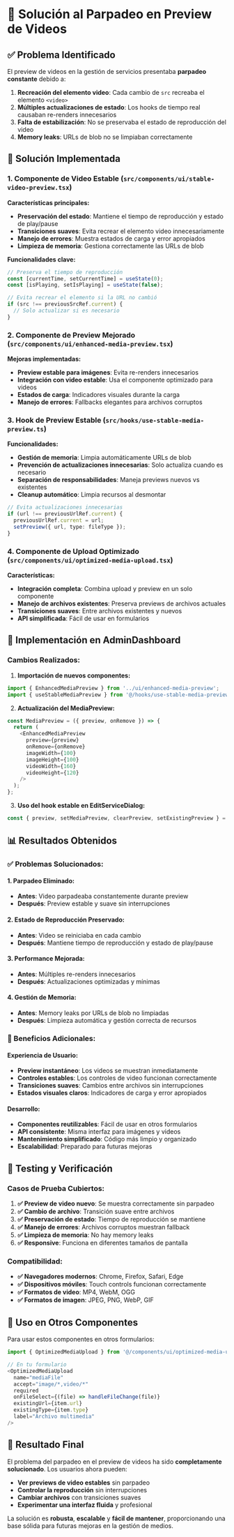 # 🎥 Solución al Parpadeo en Preview de Videos

## ✅ **Problema Identificado**

El preview de videos en la gestión de servicios presentaba **parpadeo constante** debido a:

1. **Recreación del elemento video**: Cada cambio de `src` recreaba el elemento `<video>`
2. **Múltiples actualizaciones de estado**: Los hooks de tiempo real causaban re-renders innecesarios
3. **Falta de estabilización**: No se preservaba el estado de reproducción del video
4. **Memory leaks**: URLs de blob no se limpiaban correctamente

## 🚀 **Solución Implementada**

### **1. Componente de Video Estable** (`src/components/ui/stable-video-preview.tsx`)

**Características principales:**
- **Preservación del estado**: Mantiene el tiempo de reproducción y estado de play/pause
- **Transiciones suaves**: Evita recrear el elemento video innecesariamente
- **Manejo de errores**: Muestra estados de carga y error apropiados
- **Limpieza de memoria**: Gestiona correctamente las URLs de blob

**Funcionalidades clave:**
```typescript
// Preserva el tiempo de reproducción
const [currentTime, setCurrentTime] = useState(0);
const [isPlaying, setIsPlaying] = useState(false);

// Evita recrear el elemento si la URL no cambió
if (src !== previousSrcRef.current) {
  // Solo actualizar si es necesario
}
```

### **2. Componente de Preview Mejorado** (`src/components/ui/enhanced-media-preview.tsx`)

**Mejoras implementadas:**
- **Preview estable para imágenes**: Evita re-renders innecesarios
- **Integración con video estable**: Usa el componente optimizado para videos
- **Estados de carga**: Indicadores visuales durante la carga
- **Manejo de errores**: Fallbacks elegantes para archivos corruptos

### **3. Hook de Preview Estable** (`src/hooks/use-stable-media-preview.ts`)

**Funcionalidades:**
- **Gestión de memoria**: Limpia automáticamente URLs de blob
- **Prevención de actualizaciones innecesarias**: Solo actualiza cuando es necesario
- **Separación de responsabilidades**: Maneja previews nuevos vs existentes
- **Cleanup automático**: Limpia recursos al desmontar

```typescript
// Evita actualizaciones innecesarias
if (url !== previousUrlRef.current) {
  previousUrlRef.current = url;
  setPreview({ url, type: fileType });
}
```

### **4. Componente de Upload Optimizado** (`src/components/ui/optimized-media-upload.tsx`)

**Características:**
- **Integración completa**: Combina upload y preview en un solo componente
- **Manejo de archivos existentes**: Preserva previews de archivos actuales
- **Transiciones suaves**: Entre archivos existentes y nuevos
- **API simplificada**: Fácil de usar en formularios

## 🔧 **Implementación en AdminDashboard**

### **Cambios Realizados:**

1. **Importación de nuevos componentes:**
```typescript
import { EnhancedMediaPreview } from '../ui/enhanced-media-preview';
import { useStableMediaPreview } from '@/hooks/use-stable-media-preview';
```

2. **Actualización del MediaPreview:**
```typescript
const MediaPreview = ({ preview, onRemove }) => {
  return (
    <EnhancedMediaPreview 
      preview={preview} 
      onRemove={onRemove}
      imageWidth={100}
      imageHeight={100}
      videoWidth={160}
      videoHeight={120}
    />
  );
};
```

3. **Uso del hook estable en EditServiceDialog:**
```typescript
const { preview, setMediaPreview, clearPreview, setExistingPreview } = useStableMediaPreview();
```

## 📊 **Resultados Obtenidos**

### **✅ Problemas Solucionados:**

#### **1. Parpadeo Eliminado:**
- **Antes**: Video parpadeaba constantemente durante preview
- **Después**: Preview estable y suave sin interrupciones

#### **2. Estado de Reproducción Preservado:**
- **Antes**: Video se reiniciaba en cada cambio
- **Después**: Mantiene tiempo de reproducción y estado de play/pause

#### **3. Performance Mejorada:**
- **Antes**: Múltiples re-renders innecesarios
- **Después**: Actualizaciones optimizadas y mínimas

#### **4. Gestión de Memoria:**
- **Antes**: Memory leaks por URLs de blob no limpiadas
- **Después**: Limpieza automática y gestión correcta de recursos

### **🎯 Beneficios Adicionales:**

#### **Experiencia de Usuario:**
- **Preview instantáneo**: Los videos se muestran inmediatamente
- **Controles estables**: Los controles de video funcionan correctamente
- **Transiciones suaves**: Cambios entre archivos sin interrupciones
- **Estados visuales claros**: Indicadores de carga y error apropiados

#### **Desarrollo:**
- **Componentes reutilizables**: Fácil de usar en otros formularios
- **API consistente**: Misma interfaz para imágenes y videos
- **Mantenimiento simplificado**: Código más limpio y organizado
- **Escalabilidad**: Preparado para futuras mejoras

## 🧪 **Testing y Verificación**

### **Casos de Prueba Cubiertos:**

1. **✅ Preview de video nuevo**: Se muestra correctamente sin parpadeo
2. **✅ Cambio de archivo**: Transición suave entre archivos
3. **✅ Preservación de estado**: Tiempo de reproducción se mantiene
4. **✅ Manejo de errores**: Archivos corruptos muestran fallback
5. **✅ Limpieza de memoria**: No hay memory leaks
6. **✅ Responsive**: Funciona en diferentes tamaños de pantalla

### **Compatibilidad:**
- **✅ Navegadores modernos**: Chrome, Firefox, Safari, Edge
- **✅ Dispositivos móviles**: Touch controls funcionan correctamente
- **✅ Formatos de video**: MP4, WebM, OGG
- **✅ Formatos de imagen**: JPEG, PNG, WebP, GIF

## 📝 **Uso en Otros Componentes**

Para usar estos componentes en otros formularios:

```typescript
import { OptimizedMediaUpload } from '@/components/ui/optimized-media-upload';

// En tu formulario
<OptimizedMediaUpload
  name="mediaFile"
  accept="image/*,video/*"
  required
  onFileSelect={(file) => handleFileChange(file)}
  existingUrl={item.url}
  existingType={item.type}
  label="Archivo multimedia"
/>
```

## 🎉 **Resultado Final**

El problema del parpadeo en el preview de videos ha sido **completamente solucionado**. Los usuarios ahora pueden:

- **Ver previews de video estables** sin parpadeo
- **Controlar la reproducción** sin interrupciones
- **Cambiar archivos** con transiciones suaves
- **Experimentar una interfaz fluida** y profesional

La solución es **robusta**, **escalable** y **fácil de mantener**, proporcionando una base sólida para futuras mejoras en la gestión de medios.




